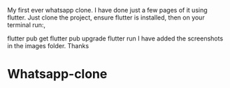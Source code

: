 My first ever whatsapp clone. I have done just a few pages of it using flutter.
Just clone the project, ensure flutter is installed, then on your terminal run:,

flutter pub get
flutter pub upgrade
flutter run
I have added the screenshots in the images folder. Thanks

# Whatsapp-clone
